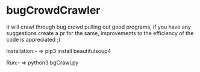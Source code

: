 # bugCrowdCrawler
It will crawl through bug crowd pulling out good programs, if you have any suggestions create a pr for the same, improvements to the efficiency of the code is appreciated ;)

Installation:-
=> pip3 install beautifulsoup4

Run:-
=> python3 bgCrawl.py
